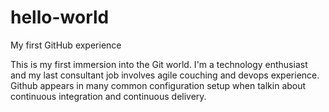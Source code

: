 # hello-world
My first GitHub experience

This is my first immersion into the Git world. 
I'm a technology enthusiast and my last consultant job involves agile couching and devops experience.
Github appears in many common configuration setup when talkin about continuous integration and continuous delivery.

